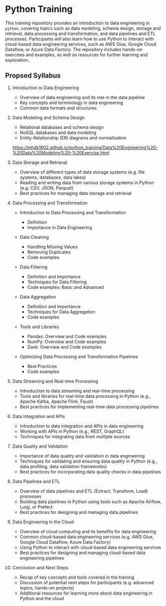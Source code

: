 # Python Training

This training repository provides an introduction to data engineering in `python`, covering topics such as data modeling, schema design, storage and retrieval, data processing and transformation, and data pipelines and ETL processes. Participants will also learn how to use Python to interact with cloud-based data engineering services, such as AWS Glue, Google Cloud Dataflow, or Azure Data Factory. The repository includes hands-on exercises and examples, as well as resources for further learning and exploration.

## Propsed Syllabus

1. Introduction to Data Engineering

    * Overview of data engineering and its role in the data pipeline
    * Key concepts and terminology in data engineering
    * Common data formats and structures

2. Data Modeling and Schema Design

    * Relational databases and schema design
    * NoSQL databases and data modeling
    * Entity-Relationship (ER) diagrams and normalization

    <https://mhdk1602.github.io/python_training/Data%20Engineering%20-%20Data%20Modeling%20-%20Exercise.html>

3. Data Storage and Retrieval

    * Overview of different types of data storage systems (e.g. file systems, databases, data lakes)
    * Reading and writing data from various storage systems in Python (e.g. CSV, JSON, Parquet)
    * Best practices for managing data storage and retrieval

4. Data Processing and Transformation

    * Introduction to Data Processing and Transformation

        * Definition
        * Importance in Data Engineering

    * Data Cleaning

        * Handling Missing Values
        * Removing Duplicates
        * Code examples

    * Data Filtering

        * Definition and Importance
        * Techniques for Data Filtering
        * Code examples: Basic and Advanced

    * Data Aggregation

        * Definition and Importance
        * Techniques for Data Aggregation
        * Code examples

    * Tools and Libraries

        * Pandas: Overview and Code examples
        * NumPy: Overview and Code examples
        * Dask: Overview and Code examples

    * Optimizing Data Processing and Transformation Pipelines

        * Best Practices
        * Code examples

5. Data Streaming and Real-time Processing

    * Introduction to data streaming and real-time processing
    * Tools and libraries for real-time data processing in Python (e.g., Apache Kafka, Apache Flink, Faust)
    * Best practices for implementing real-time data processing pipelines

6. Data Integration and APIs

    * Introduction to data integration and APIs in data engineering
    * Working with APIs in Python (e.g., REST, GraphQL)
    * Techniques for integrating data from multiple sources

7. Data Quality and Validation

    * Importance of data quality and validation in data engineering
    * Techniques for validating and ensuring data quality in Python (e.g., data profiling, data validation frameworks)
    * Best practices for incorporating data quality checks in data pipelines

8. Data Pipelines and ETL

    * Overview of data pipelines and ETL (Extract, Transform, Load) processes
    * Building data pipelines in Python using tools such as Apache Airflow, Luigi, or Prefect
    * Best practices for designing and managing data pipelines

9. Data Engineering in the Cloud

    * Overview of cloud computing and its benefits for data engineering
    * Common cloud-based data engineering services (e.g. AWS Glue, Google Cloud Dataflow, Azure Data Factory)
    * Using Python to interact with cloud-based data engineering services
    * Best practices for designing and managing cloud-based data engineering pipelines

10. Conclusion and Next Steps

    * Recap of key concepts and tools covered in the training
    * Discussion of potential next steps for participants (e.g. advanced topics, hands-on projects)
    * Additional resources for learning more about data engineering in Python and the cloud